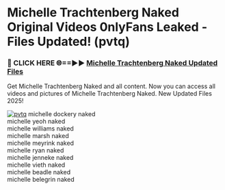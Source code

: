 # Michelle Trachtenberg Naked Original Videos 0nlyFans Leaked - Files Updated! (pvtq)

<h3>🔴 CLICK HERE 🌐==►► <a href="https://tinyurl.com/up5wt9bj" rel="nofollow">Michelle Trachtenberg Naked Updated Files</a></h3>

Get Michelle Trachtenberg Naked and all content. Now you can access all videos and pictures of Michelle Trachtenberg Naked. New Updated Files 2025!

[![pvtq](https://i.imgur.com/ABiUzMV.gif)](https://tinyurl.com/up5wt9bj)
michelle dockery naked<br>
michelle yeoh naked<br>
michelle williams naked<br>
michelle marsh naked<br>
michelle meyrink naked<br>
michelle ryan naked<br>
michelle jenneke naked<br>
michelle vieth naked<br>
michelle beadle naked<br>
michelle belegrin naked